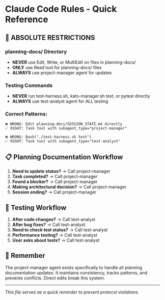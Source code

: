 # Claude Code Rules - Quick Reference

## 🚫 ABSOLUTE RESTRICTIONS

### planning-docs/ Directory
- **NEVER** use Edit, Write, or MultiEdit on files in planning-docs/
- **ONLY** use Read tool for planning-docs/ files
- **ALWAYS** use project-manager agent for updates

### Testing Commands
- **NEVER** run test-harness.sh, kato-manager.sh test, or pytest directly
- **ALWAYS** use test-analyst agent for ALL testing

### Correct Patterns:
```
❌ WRONG: Edit planning-docs/SESSION_STATE.md directly
✅ RIGHT: Task tool with subagent_type="project-manager"

❌ WRONG: Bash("./test-harness.sh test")
✅ RIGHT: Task tool with subagent_type="test-analyst"
```

## 📋 Planning Documentation Workflow

1. **Need to update status?** → Call project-manager
2. **Task completed?** → Call project-manager  
3. **Found a blocker?** → Call project-manager
4. **Making architectural decision?** → Call project-manager
5. **Session ending?** → Call project-manager

## 🧪 Testing Workflow

1. **After code changes?** → Call test-analyst
2. **After bug fixes?** → Call test-analyst
3. **Need to check test status?** → Call test-analyst
4. **Performance testing?** → Call test-analyst
5. **User asks about tests?** → Call test-analyst

## 🎯 Remember
The project-manager agent exists specifically to handle all planning documentation updates. It maintains consistency, tracks patterns, and prevents conflicts. Direct edits break this system.

---
*This file serves as a quick reminder to prevent protocol violations.*